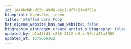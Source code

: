 ```yaml
---
id: 144bbd4b-df2b-49d6-a6c1-0f7d1f4df57e
blueprint: kuenstler_innen
title: 'Steffen Lars Popp'
hat_eigene_website_has_own_website: false
biographie_eintragen_create_artist_s_biography: false
updated_by: b1a43fd3-c865-4122-b6cc-50cfa81a1985
updated_at: 1675066162
---
```

